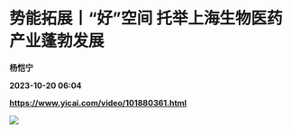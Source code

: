 # 势能拓展丨“好”空间 托举上海生物医药产业蓬勃发展
**杨恺宁**

**2023-10-20 06:04**

**https://www.yicai.com/video/101880361.html**

![](http://imgcdn.yicai.com/vms-new/2023/10/ed125847-8e04-487a-a4a1-b2f165cba003_NVXl.jpg)